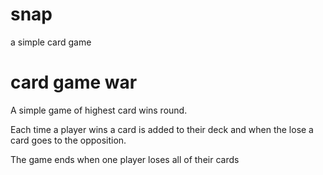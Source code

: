 # snap
a simple card game

# card game war

A simple game of highest card wins round. 

Each time a player wins a card is added to their deck and when the lose a card goes to the opposition.

The game ends when one player loses all of their cards
